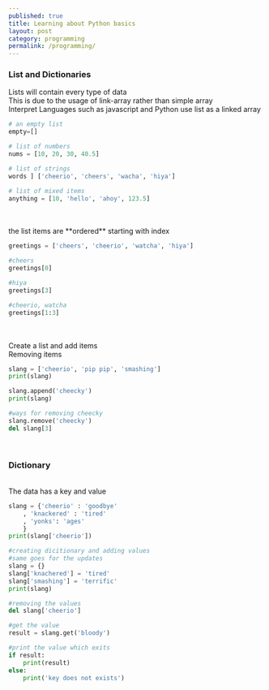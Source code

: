 ```yaml
---
published: true
title: Learning about Python basics
layout: post
category: programming
permalink: /programming/
---
```


### List and Dictionaries
Lists will contain every type of data
<br>This is due to the usage of link-array rather than simple array 
<br>Interpret Languages such as javascript and Python use list as a linked array

``` python
# an empty list
empty=[]

# list of numbers
nums = [10, 20, 30, 40.5]

# list of strings
words ] ['cheerio', 'cheers', 'wacha', 'hiya']

# list of mixed items
anything = [10, 'hello', 'ahoy', 123.5]
```
<br>
<br>the list items are **ordered** starting with index

``` python
greetings = ['cheers', 'cheerio', 'watcha', 'hiya'] 

#cheers
greetings[0]

#hiya
greetings[3]

#cheerio, watcha
greetings[1:3]

```

<br>
<br> Create a list and add items 
<br> Removing items 

``` python
slang = ['cheerio', 'pip pip', 'smashing']
print(slang)

slang.append('cheecky')
print(slang)

#ways for removing cheecky
slang.remove('cheecky')
del slang[3]

```

<br>
 
### Dictionary
<br>The data has a key and value

``` python
slang = {'cheerio' : 'goodbye'
	, 'knackered' : 'tired'
 	, 'yonks': 'ages'
	}
print(slang['cheerio'])

#creating dicitionary and adding values
#same goes for the updates
slang = {}
slang['knachered'] = 'tired'
slang['smashing'] = 'terrific'
print(slang)

#removing the values
del slang['cheerio']

#get the value
result = slang.get('bloody')

#print the value which exits
if result:
	print(result)
else:
	print('key does not exists')

```




